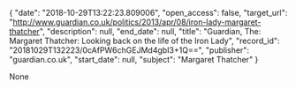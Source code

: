 {
  "date": "2018-10-29T13:22:23.809006", 
  "open_access": false, 
  "target_url": "http://www.guardian.co.uk/politics/2013/apr/08/iron-lady-margaret-thatcher", 
  "description": null, 
  "end_date": null, 
  "title": "Guardian, The: Margaret Thatcher: Looking back on the life of the Iron Lady", 
  "record_id": "20181029T132223/0cAfPW6chGEJMd4gbI3+1Q==", 
  "publisher": "guardian.co.uk", 
  "start_date": null, 
  "subject": "Margaret Thatcher"
}

None